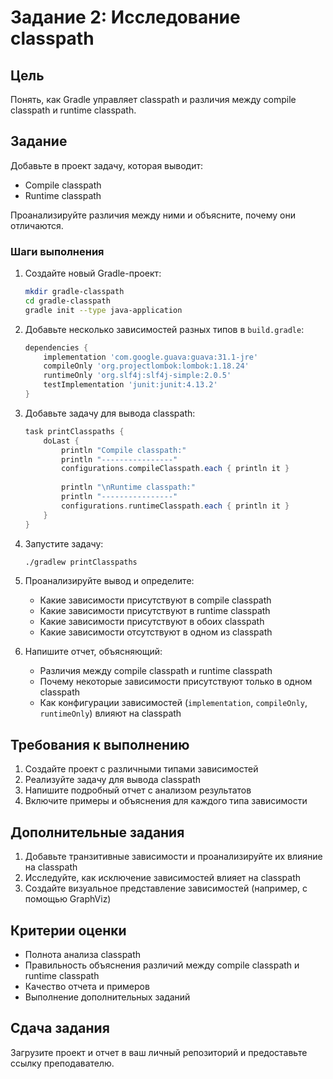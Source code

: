 # Задание 2: Исследование classpath

## Цель
Понять, как Gradle управляет classpath и различия между compile classpath и runtime classpath.

## Задание

Добавьте в проект задачу, которая выводит:
- Compile classpath
- Runtime classpath

Проанализируйте различия между ними и объясните, почему они отличаются.

### Шаги выполнения

1. Создайте новый Gradle-проект:
   ```bash
   mkdir gradle-classpath
   cd gradle-classpath
   gradle init --type java-application
   ```

2. Добавьте несколько зависимостей разных типов в `build.gradle`:
   ```groovy
   dependencies {
       implementation 'com.google.guava:guava:31.1-jre'
       compileOnly 'org.projectlombok:lombok:1.18.24'
       runtimeOnly 'org.slf4j:slf4j-simple:2.0.5'
       testImplementation 'junit:junit:4.13.2'
   }
   ```

3. Добавьте задачу для вывода classpath:
   ```groovy
   task printClasspaths {
       doLast {
           println "Compile classpath:"
           println "----------------"
           configurations.compileClasspath.each { println it }
           
           println "\nRuntime classpath:"
           println "----------------"
           configurations.runtimeClasspath.each { println it }
       }
   }
   ```

4. Запустите задачу:
   ```bash
   ./gradlew printClasspaths
   ```

5. Проанализируйте вывод и определите:
   - Какие зависимости присутствуют в compile classpath
   - Какие зависимости присутствуют в runtime classpath
   - Какие зависимости присутствуют в обоих classpath
   - Какие зависимости отсутствуют в одном из classpath

6. Напишите отчет, объясняющий:
   - Различия между compile classpath и runtime classpath
   - Почему некоторые зависимости присутствуют только в одном classpath
   - Как конфигурации зависимостей (`implementation`, `compileOnly`, `runtimeOnly`) влияют на classpath

## Требования к выполнению

1. Создайте проект с различными типами зависимостей
2. Реализуйте задачу для вывода classpath
3. Напишите подробный отчет с анализом результатов
4. Включите примеры и объяснения для каждого типа зависимости

## Дополнительные задания

1. Добавьте транзитивные зависимости и проанализируйте их влияние на classpath
2. Исследуйте, как исключение зависимостей влияет на classpath
3. Создайте визуальное представление зависимостей (например, с помощью GraphViz)

## Критерии оценки

- Полнота анализа classpath
- Правильность объяснения различий между compile classpath и runtime classpath
- Качество отчета и примеров
- Выполнение дополнительных заданий

## Сдача задания

Загрузите проект и отчет в ваш личный репозиторий и предоставьте ссылку преподавателю.
